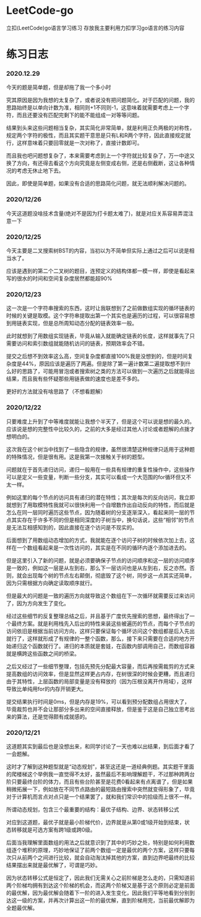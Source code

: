 # LeetCode-go
立扣(LeetCode)go语言学习练习
存放我主要利用力扣学习go语言的练习内容

# 练习日志

### 2020.12.29

今天的题是简单题，但是却拖了我一个多小时

究其原因是因为我想的太复杂了，或者说没有把问题简化。对于匹配的问题，我的思路始终是以单向计数为准，相同则+1不同则-1，这意味着就需要考虑上一个字符，而且还要没有匹配完剩下的能不能组成一对等等问题。

结果到头来这些问题相当复杂，其实简化非常简单，就是利用正负两极的对称性，规定两个字符的极性，而且其实题干意思是只有L和R两个字符，因此直接规定就行，这样意味着只要回零就是一次对称了，直接计数即可。

而且我也吧问题想复杂了，本来需要考虑到上一个字符就比较复杂了，万一中途又换了方向，有还得去看这个方向究竟是左侧变成右侧，还是右侧截断，这让各种情况的考虑无休止地下去。

因此，即使是简单题，如果没有合适的思路简化问题，就无法顺利解决问题的。

### 2020/12/26

今天这道题没啥技术含量(绝对不是因为打卡题太难了)，就是对应关系容易弄混注意一下

### 2020/12/25

今天主要是二叉搜索树BST的内容，当初以为不简单但实际上通过之后可以说是相当水了。

应该是遇到的第二个二叉树的题目，连预定义的结构体都一模一样，即使是看起来写的很水的时间和空间复杂度居然都能超90%

### 2020/12/23

这一次是一个字符串搜索的东西，这时让我联想到了之前做数组实现的循环链表的时候的关键是取模。这个字符串提取出第一个其实也是遍历的过程，可以很容易想到用链表实现，但是总所周知动态分配的链表效率一般。

此时就想到了用数组实现链表，毕竟从输入就能确定链表的长度，这样就事先了只需要访问和索引数组就能随机访问的链表，预期效率会不错。

提交之后想不到效率这么高，空间复杂度都直接100%我是没想到的，但是时间复杂度是44%，原因应该是遍历了两遍。但是除了第一遍计数第二遍提取想不到什么好的思路了，可能用冒泡或者搜索树之类的方法可以做到一次遍历之后就能得出结果，而且我有些怀疑那些用链表做的速度也是差不多的。

更好的方法就没有啥思路了（不想看题解）

### 2020/12/22

只要难度上升到了中等难度就能让我想个半天了，但是这个可以说是想的最久的。应该说是想的完整性中比较久的，之前的大多是经过其他人讨论或者题解的点拨才想明白的。

这次我在这个树当中找到了一些隐含的规律，虽然很清楚这种规律只适用于这种题的特殊情况，但是很有用。这是我第一次接触关于树的题型。

问题就在于首先递归访问，递归一般用在一些具有规律的重复性操作中，这些操作可以是定义一些变量，判断一些分支，其实可以看成一个大范围的for循环但又不太一样。

例如这里的每个节点的访问具有递归的潜在特性；其次是每次的反向访问，我立即就想到了用取模特性我就可以很快利用一个自增数作出自动反向的特性，而后就是怎么在同一层同时遍历这些节点，因为随着树的分支逐渐深入，看起来同一层的节点其实存在于许多不同的但是相同深度的子树当中，换句话说，这些“相邻”的节点是无法互相感知到的，因此直接在逐个访问是不现实的。

后面想到了用数组动态增加的方式，我就能在逐个访问子树的时候依次加上去，这样在一个数组看起来是一次性访问的，其实是在不同的循环内逐个添加进去的。

但是这里引入了新的问题，就是必须要确保子节点的访问顺序和这一层的访问顺序是一致的，例如这一层是从左到右，那么下一层访问也是从左到右，反之亦然。否则，就会出现每个树的节点左右颠倒，彻底毁了这个树，同步这一点其实还简单，因为只需根据方向确定读取顺序就行。

但是最大的问题是一致的遍历方向就导致这个数组在下一次循环就需要反过来访问了，因为方向发生了变化。

经过这些细节的反复整理总结之后，并且基于广度优先搜索的思想，最终得出了一个最终方案。就是利用栈先入后出的特性来装这些被遍历的节点，而每个子节点的访问依旧是根据当前访问方向，这样只要保证每个循环访问这个数组都是后入先出就行了，这样就形成了有规律的一整个函数，那么，接下来只需要在合适的地方开始递归这个函数就行了。递归的本质就是套娃，在函数内部调用自己，而数组容器就是横跨这些函数之间的桥梁。

之后又经过了一些细节整理，包括先预先分配最大容量，而后再按需裁剪的方式来提高数组的访问效率，但是显然这样更占内存，在树很深的时候会更糟，而且递归由于其特性，上层函数的局部变量是没有释放的（因为压根没离开作用域），这样导致比单纯用for的内存开销更大。

提交结果执行时间是0ms，但是内存是19%，可以看到预分配数组占用很大了，毕竟裁剪也并不会让那部分多出来的空间直接释放，但是鉴于这是自己独立思考出来的算法，还是觉得颇有成就感的。

### 2020/12/21

这道题其实到最后也是没想出来，和同学讨论了一天也难以出结果，到后面才看了一会题解。

这时才了解到这种题型就是“动态规划”，甚至这还是一道经典例题。其实题干里面的爬楼梯这个举例我一直觉得不太好，虽然最后不影响理解题干，不过那种跨两台阶只要最终台阶的体力，而且有些台阶甚至是花费0看起来有点离谱了，但是如果稍微拓展一下，例如放在不同节点路由的最短路由搜索中突然就变得形象了，毕竟对于计算机而言点对点只是一个结果罢了，就和我们常识中的拾级而上很不一样。


所谓动态规划，包含三个最重要的结构：最优子结构、边界、状态转移公式

对应到这道题，最优子就是最小阶梯代价，边界就是从第0或1级开始到结束，状态转移就是可选方案有跨1级或跨0级。

后面当我理解里面数组的用法之后就意识到了其中的巧妙之处，特别是如何利用数组逐个堆积的原理，巧妙地保证了前两个数组一定是最优的两个方案，这样只要每次只从前两个之间进行比较，就会自动淘汰掉其他的方案，直到边界吧最终的比较结果摆出来就是最优解了，可谓是巧妙。

因为状态转移公式是恒定了，因此我们无需关心之前阶梯是怎么走的，只需知道前两个阶梯均拥有到达这个阶梯的机会，而这两个阶梯又是基于这个原则必定是前面的最优解，因为最优解会随着下一阶的进入发生变化，因此我们平等地看到分别到达这一级的方案，并再次计算出这一阶的最优解，直到阶梯用完，当前最优解即为全题最优解。